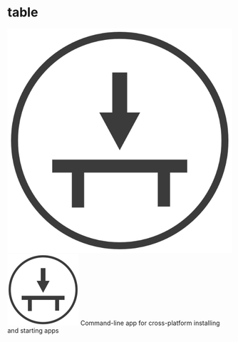 # table
![logo](./table.png)
<img src="table.png" alt="logo" width="160px" height="160px">
Command-line app for cross-platform installing and starting apps

